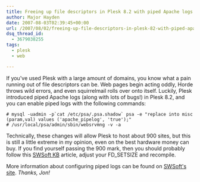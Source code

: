 ```yaml
---
title: Freeing up file descriptors in Plesk 8.2 with piped Apache logs
author: Major Hayden
date: 2007-08-03T02:39:45+00:00
url: /2007/08/02/freeing-up-file-descriptors-in-plesk-82-with-piped-apache-logs/
dsq_thread_id:
  - 3679038255
tags:
  - plesk
  - web

---
```

If you've used Plesk with a large amount of domains, you know what a pain running out of file descriptors can be. Web pages begin acting oddly, Horde throws wild errors, and even squirrelmail rolls over onto itself. Luckily, Plesk introduced piped Apache logs (along with lots of bugs!) in Plesk 8.2, and you can enable piped logs with the following commands:

```
# mysql -uadmin -p`cat /etc/psa/.psa.shadow` psa -e "replace into misc (param,val) values ('apache_pipelog', 'true');"
# /usr/local/psa/admin/sbin/websrvmng -v -a
```

Technically, these changes will allow Plesk to host about 900 sites, but this is still a little extreme in my opinion, even on the best hardware money can buy. If you find yourself passing the 900 mark, then you should probably follow this [SWSoft KB][1] article, adjust your FD_SETSIZE and recompile.

More information about configuring piped logs can be found on [SWSoft's site][2]. _Thanks, Jon!_

 [1]: http://kb.swsoft.com/en/260
 [2]: http://kb.swsoft.com/en/2066

